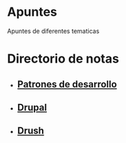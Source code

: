 # Apuntes
Apuntes de diferentes tematicas

# Directorio de notas
- ## [Patrones de desarrollo](patterns.md)
- ## [Drupal](drupal.md)
- ## [Drush](drush.md)
